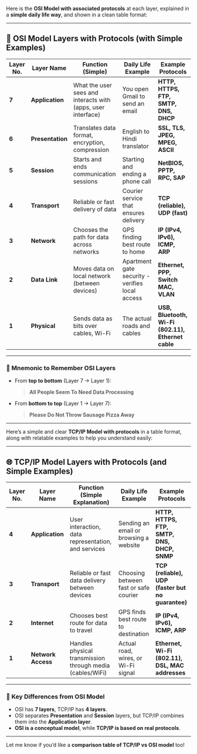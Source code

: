 Here is the **OSI Model with associated protocols** at each layer, explained in a **simple daily life way**, and shown in a clean table format:

---

## 🧱 OSI Model Layers with Protocols (with Simple Examples)

| Layer No. | Layer Name       | Function (Simple)                                            | Daily Life Example                              | Example Protocols                                  |
| --------- | ---------------- | ------------------------------------------------------------ | ----------------------------------------------- | -------------------------------------------------- |
| **7**     | **Application**  | What the user sees and interacts with (apps, user interface) | You open Gmail to send an email                 | **HTTP, HTTPS, FTP, SMTP, DNS, DHCP**              |
| **6**     | **Presentation** | Translates data format, encryption, compression              | English to Hindi translator                     | **SSL, TLS, JPEG, MPEG, ASCII**                    |
| **5**     | **Session**      | Starts and ends communication sessions                       | Starting and ending a phone call                | **NetBIOS, PPTP, RPC, SAP**                        |
| **4**     | **Transport**    | Reliable or fast delivery of data                            | Courier service that ensures delivery           | **TCP (reliable), UDP (fast)**                     |
| **3**     | **Network**      | Chooses the path for data across networks                    | GPS finding best route to home                  | **IP (IPv4, IPv6), ICMP, ARP**                     |
| **2**     | **Data Link**    | Moves data on local network (between devices)                | Apartment gate security - verifies local access | **Ethernet, PPP, Switch MAC, VLAN**                |
| **1**     | **Physical**     | Sends data as bits over cables, Wi-Fi                        | The actual roads and cables                     | **USB, Bluetooth, Wi-Fi (802.11), Ethernet cable** |

---

### 🌟 Mnemonic to Remember OSI Layers

* From **top to bottom** (Layer 7 → Layer 1):

  > **All People Seem To Need Data Processing**

* From **bottom to top** (Layer 1 → Layer 7):

  > **Please Do Not Throw Sausage Pizza Away**

---
Here’s a simple and clear **TCP/IP Model with protocols** in a table format, along with relatable examples to help you understand easily:

---

## 🌐 TCP/IP Model Layers with Protocols (and Simple Examples)

| Layer No. | Layer Name         | Function (Simple Explanation)                             | Daily Life Example                     | Example Protocols                                 |
| --------- | ------------------ | --------------------------------------------------------- | -------------------------------------- | ------------------------------------------------- |
| **4**     | **Application**    | User interaction, data representation, and services       | Sending an email or browsing a website | **HTTP, HTTPS, FTP, SMTP, DNS, DHCP, SNMP**       |
| **3**     | **Transport**      | Reliable or fast data delivery between devices            | Choosing between fast or safe courier  | **TCP (reliable), UDP (faster but no guarantee)** |
| **2**     | **Internet**       | Chooses best route for data to travel                     | GPS finds best route to destination    | **IP (IPv4, IPv6), ICMP, ARP**                    |
| **1**     | **Network Access** | Handles physical transmission through media (cables/WiFi) | Actual road, wires, or Wi-Fi signal    | **Ethernet, Wi-Fi (802.11), DSL, MAC addresses**  |

---

### 📌 Key Differences from OSI Model

* OSI has **7 layers**, TCP/IP has **4 layers**.
* OSI separates **Presentation** and **Session** layers, but TCP/IP combines them into the **Application layer**.
* **OSI is a conceptual model**, while **TCP/IP is based on real protocols**.

---

Let me know if you’d like a **comparison table of TCP/IP vs OSI model** too!

